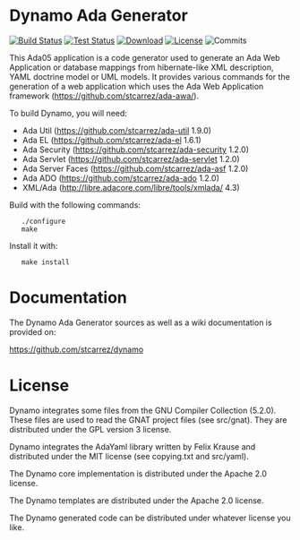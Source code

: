 # Dynamo Ada Generator

[![Build Status](https://img.shields.io/jenkins/s/http/jenkins.vacs.fr/Dynamo.svg)](http://jenkins.vacs.fr/job/Dynamo/)
[![Test Status](https://img.shields.io/jenkins/t/http/jenkins.vacs.fr/Dynamo.svg)](http://jenkins.vacs.fr/job/Dynamo/)
[![Download](https://img.shields.io/badge/download-0.9.0-brightgreen.svg)](http://download.vacs.fr/dynamo/dynamo-0.9.0.tar.gz)
[![License](http://img.shields.io/badge/license-APACHE2-blue.svg)](LICENSE)
![Commits](https://img.shields.io/github/commits-since/stcarrez/dynamo/0.9.0.svg)

This Ada05 application is a code generator used to generate
an Ada Web Application or database mappings from hibernate-like
XML description, YAML doctrine model or UML models.  It provides various commands for the
generation of a web application which uses the Ada Web Application framework
(https://github.com/stcarrez/ada-awa/).

To build Dynamo, you will need:

* Ada Util     (https://github.com/stcarrez/ada-util          1.9.0)
* Ada EL       (https://github.com/stcarrez/ada-el            1.6.1)
* Ada Security (https://github.com/stcarrez/ada-security      1.2.0)
* Ada Servlet  (https://github.com/stcarrez/ada-servlet       1.2.0)
* Ada Server Faces (https://github.com/stcarrez/ada-asf       1.2.0)
* Ada ADO      (https://github.com/stcarrez/ada-ado           1.2.0)
* XML/Ada      (http://libre.adacore.com/libre/tools/xmlada/  4.3)

Build with the following commands:
```
   ./configure
   make
```
Install it with:
```
   make install
```
# Documentation

The Dynamo Ada Generator sources as well as a wiki documentation
is provided on:

   https://github.com/stcarrez/dynamo


# License

Dynamo integrates some files from the GNU Compiler Collection (5.2.0).
These files are used to read the GNAT project files (see src/gnat).
They are distributed under the GPL version 3 license.

Dynamo integrates the AdaYaml library written by Felix Krause and
distributed under the MIT license (see copying.txt and src/yaml).

The Dynamo core implementation is distributed under the Apache 2.0 license.

The Dynamo templates are distributed under the Apache 2.0 license.

The Dynamo generated code can be distributed under whatever license you like.

